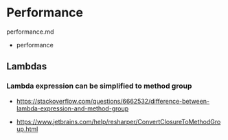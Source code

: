 # Performance 

performance.md

*   performance 

## Lambdas

### Lambda expression can be simplified to method group

*   https://stackoverflow.com/questions/6662532/difference-between-lambda-expression-and-method-group

*   https://www.jetbrains.com/help/resharper/ConvertClosureToMethodGroup.html

